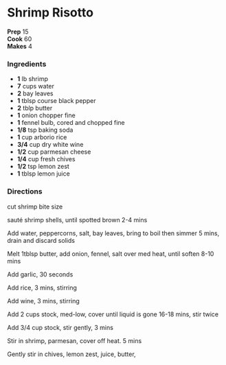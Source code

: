 #  Shrimp Risotto

**Prep** 15  
**Cook** 60  
**Makes** 4

###  Ingredients

  *  **1** lb shrimp
  *  **7** cups water
  *   **2** bay leaves
  *   **1** tblsp course black pepper
  *   **2** tblp butter
  *   **1** onion chopper fine
  *   **1** fennel bulb, cored and chopped fine
  *   **1/8** tsp baking soda
  *   **1** cup arborio rice
  *   **3/4** cup dry white wine
  *   **1/2** cup parmesan cheese
  *   **1/4** cup fresh chives
  *   **1/2** tsp lemon zest
  *   **1** tblsp lemon juice

###  Directions

cut shrimp bite size

sauté shrimp shells, until spotted brown 2-4 mins

Add water, peppercorns, salt, bay leaves, bring to boil then simmer 5 mins,
drain and discard solids

Melt 1tblsp butter, add onion, fennel, salt over med heat, until soften 8-10
mins

Add garlic, 30 seconds

Add rice, 3 mins, stirring

Add wine, 3 mins, stirring

Add 2 cups stock, med-low, cover until liquid is gone 16-18 mins, stir twice

Add 3/4 cup stock, stir gently, 3 mins

Stir in shrimp, parmesan, cover off heat. 5 mins

Gently stir in chives, lemon zest, juice, butter,

